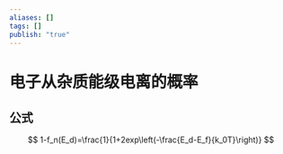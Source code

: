 ```yaml
---
aliases: []
tags: []
publish: "true"
---
```


# 电子从杂质能级电离的概率
## 公式

$$
1-f_n(E_d)=\frac{1}{1+2exp\left(-\frac{E_d-E_f}{k_0T}\right)}
$$
